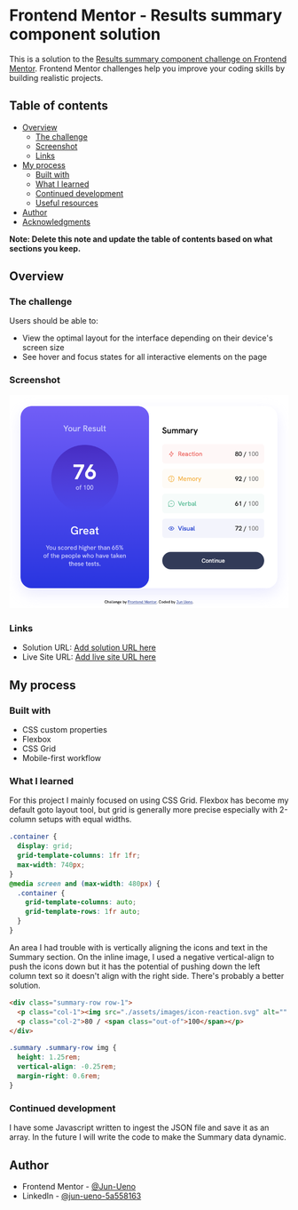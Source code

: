 # Frontend Mentor - Results summary component solution

This is a solution to the [Results summary component challenge on Frontend Mentor](https://www.frontendmentor.io/challenges/results-summary-component-CE_K6s0maV). Frontend Mentor challenges help you improve your coding skills by building realistic projects.

## Table of contents

- [Overview](#overview)
  - [The challenge](#the-challenge)
  - [Screenshot](#screenshot)
  - [Links](#links)
- [My process](#my-process)
  - [Built with](#built-with)
  - [What I learned](#what-i-learned)
  - [Continued development](#continued-development)
  - [Useful resources](#useful-resources)
- [Author](#author)
- [Acknowledgments](#acknowledgments)

**Note: Delete this note and update the table of contents based on what sections you keep.**

## Overview

### The challenge

Users should be able to:

- View the optimal layout for the interface depending on their device's screen size
- See hover and focus states for all interactive elements on the page

### Screenshot

![](./screenshot.png)

### Links

- Solution URL: [Add solution URL here](https://github.com/Jun-Ueno/results-summary-component)
- Live Site URL: [Add live site URL here](https://jun-ueno.github.io/results-summary-component/)

## My process

### Built with

- CSS custom properties
- Flexbox
- CSS Grid
- Mobile-first workflow

### What I learned

For this project I mainly focused on using CSS Grid. Flexbox has become my default goto layout tool, but grid is generally more precise especially with 2-column setups with equal widths.

```css
.container {
  display: grid;
  grid-template-columns: 1fr 1fr;
  max-width: 740px;
}
@media screen and (max-width: 480px) {
  .container {
    grid-template-columns: auto;
    grid-template-rows: 1fr auto;
  }
}
```

An area I had trouble with is vertically aligning the icons and text in the Summary section. On the inline image, I used a negative vertical-align to push the icons down but it has the potential of pushing down the left column text so it doesn't align with the right side. There's probably a better solution.

```html
<div class="summary-row row-1">
  <p class="col-1"><img src="./assets/images/icon-reaction.svg" alt="" />Reaction</p>
  <p class="col-2">80 / <span class="out-of">100</span></p>
</div>
```

```css
.summary .summary-row img {
  height: 1.25rem;
  vertical-align: -0.25rem;
  margin-right: 0.6rem;
}
```

### Continued development

I have some Javascript written to ingest the JSON file and save it as an array. In the future I will write the code to make the Summary data dynamic.

## Author

- Frontend Mentor - [@Jun-Ueno](https://www.frontendmentor.io/profile/Jun-Ueno)
- LinkedIn - [@jun-ueno-5a558163](https://www.linkedin.com/in/jun-ueno-5a558163/)
